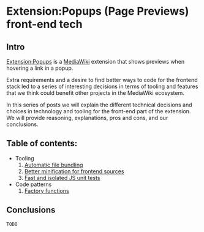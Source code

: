 # Extension:Popups (Page Previews) front-end tech

## Intro

[Extension:Popups][popups] is a [MediaWiki][] extension that shows previews when
hovering a link in a popup.

Extra requirements and a desire to find better ways to code for the frontend
stack led to a series of interesting decisions in terms of tooling and features
that we think could benefit other projects in the MediaWiki ecosystem.

In this series of posts we will explain the different technical decisions and
choices in technology and tooling for the front-end part of the extension. We
will provide reasoning, explanations, pros and cons, and our conclusions.

## Table of contents:

* Tooling
  1.  [Automatic file bundling](./01-tooling/01-automatic-file-bundling.html)
  2.  [Better minification for frontend sources](./01-tooling/02-better-minification-for-frontend-sources.html)
  3.  [Fast and isolated JS unit tests](./01-tooling/03-fast-and-isolated-JS-unit-tests.html)
* Code patterns
  1.  [Factory functions](./02-code-patterns-&-architecture/01-factory-functions.html)

## Conclusions

`TODO`

[popups]: https://www.mediawiki.org/wiki/Extension:Popups
[mediawiki]: https://www.mediawiki.org/wiki/MediaWiki
